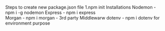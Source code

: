 Steps to create new package.json file
    1.npm init
Installations
    Nodemon - npm i -g nodemon 
    Express - npm i express   
    Morgan  - npm i morgan - 3rd party Middlewarw
    dotenv  - npm i dotenv for environment purpose
